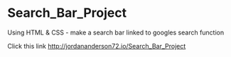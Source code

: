 # Search_Bar_Project
Using HTML &amp; CSS - make a search bar linked to googles search function

Click this link  http://jordananderson72.io/Search_Bar_Project

